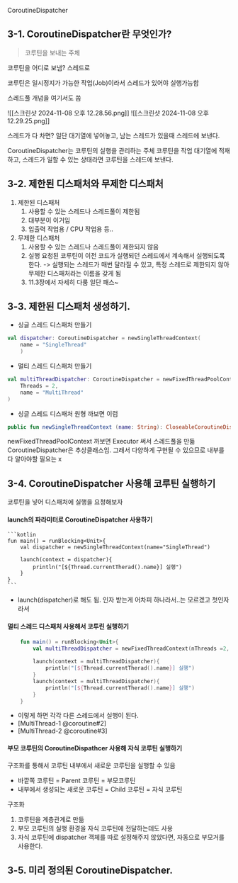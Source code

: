 
CoroutineDispatcher
## 3-1. CoroutineDispatcher란 무엇인가?
> 코루틴을 보내는 주체

코루틴을 어디로 보냄? 스레드로

코루틴은 일시정지가 가능한 작업(Job)이라서 스레드가 있어야 실행가능함

스레드풀 개념을 여기서도 씀

![[스크린샷 2024-11-08 오후 12.28.56.png]]
![[스크린샷 2024-11-08 오후 12.29.25.png]]

스레드가 다 차면? 일단 대기열에 넣어놓고, 남는 스레드가 있을때 스레드에 보낸다.

CoroutineDispatcher는 코루틴의 실행을 관리하는 주체
 코루틴을 작업 대기열에 적재하고, 스레드가 일할 수 있는 상태라면 코루틴을 스레드에 보낸다. 
## 3-2. 제한된 디스패처와 무제한 디스패처 
1. 제한된 디스패처
	1. 사용할 수 있는 스레드나 스레드풀이 제한됨
	2. 대부분이 이거임
	3. 입출력 작업용 / CPU 작업용 등..
2. 무제한 디스패처
	1. 사용할 수 있는 스레드나 스레드풀이 제한되지 않음
	2. 실행 요청된 코루틴이 이전 코드가 실행되던 스레드에서 계속해서 실행되도록 한다.
		-> 실행되는 스레드가 매번 달라질 수 있고, 특정 스레드로 제한되지 않아 무제한 디스패처라는 이름을 갖게 됨
	3. 11.3장에서 자세히 다룸 일단 패스~

## 3-3. 제한된 디스패처 생성하기.

- 싱글 스레드 디스패처 만들기
```kotlin
val dispatcher: CoroutineDispatcher = newSingleThreadContext(
	name = "SingleThread"
	)
```
- 멀티 스레드 디스패처 만들기
```kotlin
val multiThreadDispatcher: CoroutineDispatcher = newFixedThreadPoolContext(
	Threads = 2,
	name = "MultiThread"
)
```
- 싱글 스레드 디스패처 원형 까보면 이럼
```kotlin
public fun newSingleThreadContext (name: String): CloseableCoroutineDispatcher = newFixedThreadPoolContext (1, name)
```

newFixedThreadPoolContext 까보면 Executor 써서 스레드풀을 만듦
CoroutineDispatcher은 추상클래스임. 그래서 다양하게 구현될 수 있으므로 내부를 다 알아야할 필요는 x

## 3-4. CoroutineDispatcher 사용해 코루틴 실행하기
코루틴을 넣어 디스패처에 실행을 요청해보자
#### launch의 파라미터로 CoroutineDispatcher 사용하기
	```kotlin
	fun main() = runBlocking<Unit>{
		val dispatcher = newSingleThreadContext(name="SingleThread")
		 
		launch(context = dispatcher){
			println("[${Thread.currentTherad().name}] 실행")
		}
	}
	```
- launch(dispatcher)로 해도 됨. 인자 받는게 어차피 하나라서..는 모르겠고 첫인자라서

#### 멀티 스레드 디스패처 사용해서 코투린 실행하기

```kotlin
	fun main() = runBlocking<Unit>{
		val multiThreadDispatcher = newFixedThreadContext(nThreads =2, name="MultiThread")
		 
		launch(context = multiThreadDispatcher){
			println("[${Thread.currentTherad().name}] 실행")
		}
		launch(context = multiThreadDispatcher){
			println("[${Thread.currentTherad().name}] 실행")
		}
	}
```

- 이렇게 하면 각각 다른 스레드에서 실행이 된다.
- [MultiThread-1 @coroutine#2]
- [MultiThread-2 @coroutine#3] 

#### 부모 코루틴의 CoroutineDispathcer 사용해 자식 코루틴 실행하기
구조화를 통해서 코루틴 내부에서 새로운 코루틴을 실행할 수 있음
- 바깥쪽 코루틴 = Parent 코루틴 = 부모코루틴
- 내부에서 생성되는 새로운 코루틴 = Child 코루틴 = 자식 코루틴

구조화
1. 코루틴을 계층관계로 만듦
2. 부모 코루틴의 실행 환경을 자식 코루틴에 전달하는데도 사용
3. 자식 코루틴에 dispatcher 객체를 따로 설정해주지 않았다면, 자동으로 부모거를 사용한다.
## 3-5. 미리 정의된 CoroutineDispatcher.